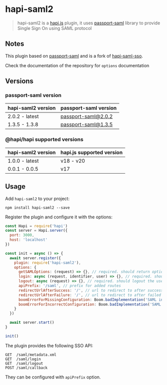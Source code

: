 # hapi-saml2

> hapi-saml2 is a [hapi.js](https://hapijs.com/) plugin, it uses [passport-saml](https://github.com/bergie/passport-saml) library to provide Single Sign On using SAML protocol


## Notes

This plugin based on [passport-saml](https://github.com/bergie/passport-saml) and is a fork of [hapi-saml-sso](https://www.npmjs.com/package/hapi-saml-sso).

Check the documentation of the repository for `options` documentation

## Versions

### passport-saml version

| hapi-saml2 version | passport-saml version |
|----|-----
| 2.0.2 - latest | passport-saml@2.0.2 |
| 1.3.5 - 1.3.8 | passport-saml@1.3.5 |

### @hapi/hapi supported versions

| hapi-saml2 version | hapi.js supported version |
|----|-----
| 1.0.0 - latest | v18 - v20 |
| 0.0.1 - 0.0.5 | v17 |

## Usage

Add `hapi-saml2` to your project:

```
npm install hapi-saml2 --save
```

Register the plugin and configure it with the options:

```javascript
const Hapi = require('hapi')
const server = Hapi.server({
  port: 3000,
  host: 'localhost'
})

const init = async () => {
  await server.register({
    plugin: require('hapi-saml2'),
    options: {
      getSAMLOptions: (request) => {}, // required. should return options for `passport-saml`
      login: async (request, identifier, user) => {}, // required. should return true if user is authenticated and authenticate user based on identifier (Profile.nameID is used)
      logout: async (request) => {}, // required. should logout the user on the app
      apiPrefix: '/saml', // prefix for added routes
      redirectUrlAfterSuccess: '/', // url to redirect to after successful login
      redirectUrlAfterFailure: '/', // url to redirect to after failed login
      boomErrorForMissingConfiguration: Boom.badImplementation('SAML instance is not configured'), // Boom error to throw on missing configuration error
      boomErrorForIncorrectConfiguration: Boom.badImplementation('SAML configuration is incorrect') // Boom error to throw on incorrect configuration error
    }
  })

  await server.start()
}

init()
```

The plugin provides the following SSO API:
```
GET  /saml/metadata.xml
GET  /saml/login
GET  /saml/logout
POST /saml/callback
```

They can be configured with `apiPrefix` option.
